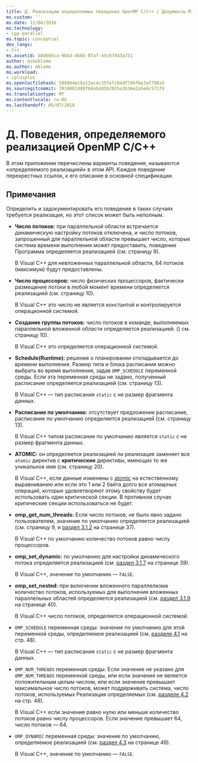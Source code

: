 ```yaml
---
title: Д. Реализацию определяемых поведения OpenMP C/C++ | Документы Microsoft
ms.custom: ''
ms.date: 11/04/2016
ms.technology:
- cpp-parallel
ms.topic: conceptual
dev_langs:
- C++
ms.assetid: b8d660ca-9bb3-4b6b-87af-45c67d43a731
author: mikeblome
ms.author: mblome
ms.workload:
- cplusplus
ms.openlocfilehash: 598964ec6a12ac4c357efc04df78bfbe3af798a5
ms.sourcegitcommit: 7019081488f68abdd5b2935a3b36e2a5e8c571f8
ms.translationtype: MT
ms.contentlocale: ru-RU
ms.lasthandoff: 05/07/2018
---
```

# <a name="e-implementation-defined-behaviors-in-openmp-cc"></a>Д. Поведения, определяемого реализацией OpenMP C/C++
В этом приложении перечислены варианты поведения, называются «определяемого реализацией» в этом API.  Каждое поведение перекрестных ссылок, к его описание в основной спецификации.  
  
## <a name="remarks"></a>Примечания  
 Определить и задокументировать его поведение в таких случаях требуется реализация, но этот список может быть неполным.  
  
-   **Число потоков:** при параллельной области встречается динамическую настройку потоков отключена, и число потоков, запрошенный для параллельной области превышает число, которые система времени выполнения может предоставить, поведение Программа определяется реализацией (см. страницу 9).  
  
     В Visual C++ для невложенных параллельной области, 64 потоков (максимум) будут предоставлены.  
  
-   **Число процессоров:** число физических процессоров, фактически размещение потоки в любой момент времени определяется реализацией (см. страницу 10).  
  
     В Visual C++ это число не является константой и контролируется операционной системой.  
  
-   **Создание группы потоков:** число потоков в команде, выполняемых параллельной вложенной области определяется реализацией. () см. страницу 10).  
  
     В Visual C++ это определяется операционной системой.  
  
-   **Schedule(Runtime):** решение о планировании откладывается до времени выполнения. Размер типа и блока расписания можно выбрать во время выполнения, задав `OMP_SCHEDULE` переменной среды. Если эта переменная среды не задано, полученный расписание определяется реализацией (см. страницу 13).  
  
     В Visual C++ — тип расписания `static` с не размер фрагмента данных.  
  
-   **Расписание по умолчанию:** отсутствует предложение расписание, расписание по умолчанию определяется реализацией (см. страницу 13).  
  
     В Visual C++ типом расписание по умолчанию является `static` с не размер фрагмента данных.  
  
-   **ATOMIC:** он определяется реализацией ли реализация заменяет все `atomic` директив с **критические** директивы, имеющих то же уникальное имя (см. страницу 20).  
  
     В Visual C++, если данные изменены с [atomic](../../parallel/openmp/reference/atomic.md) на естественному выравниванию или если это 1 или 2 байта долго все атомарных операций, которые удовлетворяют этому свойству будет использовать один критической секции. В противном случае критические секции использоваться не будет.  
  
-   **omp_get_num_threads:** Если число потоков, не было явно задано пользователем, значение по умолчанию определяется реализацией (см. страницу 9, и [раздел 3.1.2](../../parallel/openmp/3-1-2-omp-get-num-threads-function.md) на странице 37).  
  
     В Visual C++ по умолчанию количество потоков равно числу процессоров.  
  
-   **omp_set_dynamic:** по умолчанию для настройки динамического потока определяется реализацией (см. [раздел 3.1.7](../../parallel/openmp/3-1-7-omp-set-dynamic-function.md) на странице 39).  
  
     В Visual C++, значение по умолчанию — `FALSE`.  
  
-   **omp_set_nested:** при включении вложенного параллелизма количество потоков, используемых для выполнения вложенных параллельных областей определяется реализацией (см. [раздел 3.1.9](../../parallel/openmp/3-1-9-omp-set-nested-function.md) на странице 40).  
  
     В Visual C++ число потоков, определяется операционной системой.  
  
-   `OMP_SCHEDULE` переменная среды: значение по умолчанию для этой переменной среды, определяемое реализацией (см. [разделе 4.1](../../parallel/openmp/4-1-omp-schedule.md) на стр. 48).  
  
     В Visual C++ — тип расписания `static` с не размер фрагмента данных.  
  
-   `OMP_NUM_THREADS` переменная среды: Если значение не указано для `OMP_NUM_THREADS` переменной среды, или если значение не является положительным целым числом, или если значение превышает максимальное число потоков, может поддерживать система, число потоков, используемых Реализация определяемых (см. [разделе 4.2](../../parallel/openmp/4-2-omp-num-threads.md) на стр. 48).  
  
     В Visual C++ если значение равно нулю или меньше количество потоков равно числу процессоров.  Если значение превышает 64, число потоков — 64.  
  
-   `OMP_DYNAMIC` переменная среды: значение по умолчанию, определяемое реализацией (см. [раздел 4.3](../../parallel/openmp/4-3-omp-dynamic.md) на странице 49).  
  
     В Visual C++, значение по умолчанию — `FALSE`.